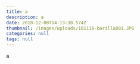 ```yaml
---
title: a
description: a
date: 2018-12-08T14:13:38.574Z
thumbnail: /images/uploads/181116-barilla001.JPG
categories: null
tags: null
---
```

a
